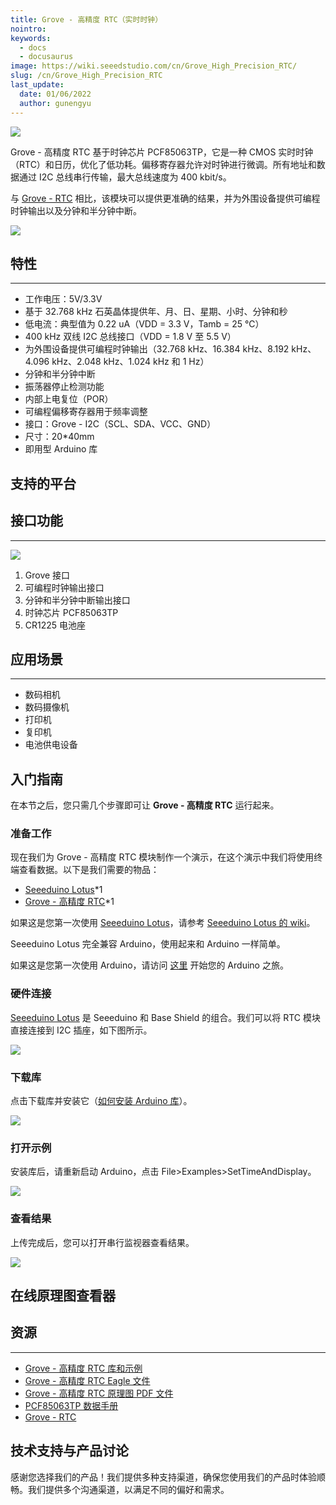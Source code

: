 ```yaml
---
title: Grove - 高精度 RTC（实时时钟）
nointro:
keywords:
  - docs
  - docusaurus
image: https://wiki.seeedstudio.com/cn/Grove_High_Precision_RTC/
slug: /cn/Grove_High_Precision_RTC
last_update:
  date: 01/06/2022
  author: gunengyu
---
```


![](https://files.seeedstudio.com/wiki/Grove-High_Precision_RTC/img/Grove-High_Precision_RTC.jpg)

Grove - 高精度 RTC 基于时钟芯片 PCF85063TP，它是一种 CMOS 实时时钟（RTC）和日历，优化了低功耗。偏移寄存器允许对时钟进行微调。所有地址和数据通过 I2C 总线串行传输，最大总线速度为 400 kbit/s。

与 [Grove - RTC](https://www.seeedstudio.com/Grove-RTC-p-758.html) 相比，该模块可以提供更准确的结果，并为外围设备提供可编程时钟输出以及分钟和半分钟中断。

[![](https://files.seeedstudio.com/wiki/Seeed-WiKi/docs/images/300px-Get_One_Now_Banner-ragular.png)](https://www.seeedstudio.com/Grove-High-Precision-RTC-p-2741.html)

## 特性

---

- 工作电压：5V/3.3V
- 基于 32.768 kHz 石英晶体提供年、月、日、星期、小时、分钟和秒
- 低电流：典型值为 0.22 uA（VDD = 3.3 V，Tamb = 25 ℃）
- 400 kHz 双线 I2C 总线接口（VDD = 1.8 V 至 5.5 V）
- 为外围设备提供可编程时钟输出（32.768 kHz、16.384 kHz、8.192 kHz、4.096 kHz、2.048 kHz、1.024 kHz 和 1 Hz）
- 分钟和半分钟中断
- 振荡器停止检测功能
- 内部上电复位（POR）
- 可编程偏移寄存器用于频率调整
- 接口：Grove - I2C（SCL、SDA、VCC、GND）
- 尺寸：20*40mm
- 即用型 Arduino 库

## 支持的平台

## 接口功能

---

![](https://files.seeedstudio.com/wiki/Grove-High_Precision_RTC/img/Interface.jpg)

1. Grove 接口  
2. 可编程时钟输出接口  
3. 分钟和半分钟中断输出接口  
4. 时钟芯片 PCF85063TP  
5. CR1225 电池座  

## 应用场景

---

- 数码相机  
- 数码摄像机  
- 打印机  
- 复印机  
- 电池供电设备  

## 入门指南

在本节之后，您只需几个步骤即可让 **Grove - 高精度 RTC** 运行起来。

### 准备工作

现在我们为 Grove - 高精度 RTC 模块制作一个演示，在这个演示中我们将使用终端查看数据。以下是我们需要的物品：

- [Seeeduino Lotus](https://www.seeedstudio.com/Seeeduino-Lotus-ATMega328-Board-with-Grove-Interface-p-1942.html)*1  
- [Grove - 高精度 RTC](https://www.seeedstudio.com/)*1  

如果这是您第一次使用 [Seeeduino Lotus](https://www.seeedstudio.com/Seeeduino-Lotus-ATMega328-Board-with-Grove-Interface-p-1942.html)，请参考 [Seeeduino Lotus 的 wiki](https://wiki.seeedstudio.com/cn/Seeeduino_Lotus/)。

Seeeduino Lotus 完全兼容 Arduino，使用起来和 Arduino 一样简单。

如果这是您第一次使用 Arduino，请访问 [这里](https://arduino.cc) 开始您的 Arduino 之旅。

### 硬件连接

[Seeeduino Lotus](https://www.seeedstudio.com/Seeeduino-Lotus-ATMega328-Board-with-Grove-Interface-p-1942.html) 是 Seeeduino 和 Base Shield 的组合。我们可以将 RTC 模块直接连接到 I2C 插座，如下图所示。

![](https://files.seeedstudio.com/wiki/Grove-High_Precision_RTC/img/connect.jpg)

### 下载库

点击下载库并安装它（[如何安装 Arduino 库](https://wiki.seeedstudio.com/cn/How_to_install_Arduino_Library/)）。

[![](https://files.seeedstudio.com/wiki/Grove-High_Precision_RTC/img/library.png)](https://github.com/Seeed-Studio/Grove_High_Precision_RTC_PCF85063TP/archive/master.zip)

### 打开示例

安装库后，请重新启动 Arduino，点击 File>Examples>SetTimeAndDisplay。

![](https://files.seeedstudio.com/wiki/Grove-High_Precision_RTC/img/demo2.jpg)

### 查看结果

上传完成后，您可以打开串行监视器查看结果。

![](https://files.seeedstudio.com/wiki/Grove-High_Precision_RTC/img/result.jpg)

## 在线原理图查看器

<div className="altium-ecad-viewer" data-project-src="https://files.seeedstudio.com/wiki/Grove-High_Precision_RTC/res/sch_eagle.zip" style={{borderRadius: '0px 0px 4px 4px', height: 500, borderStyle: 'solid', borderWidth: 1, borderColor: 'rgb(241, 241, 241)', overflow: 'hidden', maxWidth: 1280, maxHeight: 700, boxSizing: 'border-box'}}>
</div>

## 资源

---
- [Grove - 高精度 RTC 库和示例](https://github.com/Seeed-Studio/Grove_High_Precision_RTC_PCF85063TP)  
- [Grove - 高精度 RTC Eagle 文件](https://files.seeedstudio.com/wiki/Grove-High_Precision_RTC/res/sch_eagle.zip)  
- [Grove - 高精度 RTC 原理图 PDF 文件](https://files.seeedstudio.com/wiki/Grove-High_Precision_RTC/res/sch_pdf.pdf)  
- [PCF85063TP 数据手册](https://files.seeedstudio.com/wiki/Grove-High_Precision_RTC/res/PCF85063TP.pdf)  
- [Grove - RTC](https://www.seeedstudio.com/Grove-RTC-p-758.html)  

## 技术支持与产品讨论

感谢您选择我们的产品！我们提供多种支持渠道，确保您使用我们的产品时体验顺畅。我们提供多个沟通渠道，以满足不同的偏好和需求。

<div class="button_tech_support_container">
<a href="https://forum.seeedstudio.com/" class="button_forum"></a> 
<a href="https://www.seeedstudio.com/contacts" class="button_email"></a>
</div>

<div class="button_tech_support_container">
<a href="https://discord.gg/eWkprNDMU7" class="button_discord"></a> 
<a href="https://github.com/Seeed-Studio/wiki-documents/discussions/69" class="button_discussion"></a>
</div>